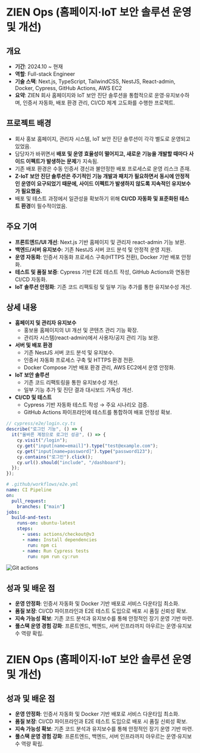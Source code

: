 # ZIEN Ops (홈페이지·IoT 보안 솔루션 운영 및 개선)

## 개요

- **기간**: 2024.10 ~ 현재
- **역할**: Full-stack Engineer
- **기술 스택**: Next.js, TypeScript, TailwindCSS, NestJS, React-admin, Docker, Cypress, GitHub Actions, AWS EC2
- **요약**: ZIEN 회사 홈페이지와 IoT 보안 진단 솔루션을 통합적으로 운영·유지보수하며, 인증서 자동화, 배포 환경 관리, CI/CD 체계 고도화를 수행한 프로젝트.

## 프로젝트 배경

- 회사 홍보 홈페이지, 관리자 시스템, IoT 보안 진단 솔루션이 각각 별도로 운영되고 있었음.
- 담당자가 바뀌면서 **배포 및 운영 효율성이 떨어지고, 새로운 기능을 개발할 때마다 사이드 이펙트가 발생하는 문제**가 지속됨.
- 기존 배포 환경은 수동 인증서 갱신과 불안정한 배포 프로세스로 운영 리스크 존재.
- **Z-IoT 보안 진단 솔루션은 주기적인 기능 개발과 패치가 필요하면서 동시에 안정적인 운영이 요구되었기 때문에, 사이드 이펙트가 발생하지 않도록 지속적인 유지보수가 필요했음.**
- 배포 및 테스트 과정에서 일관성을 확보하기 위해 **CI/CD 자동화 및 표준화된 테스트 환경**이 필수적이었음.

## 주요 기여

- **프론트엔드/UI 개선**: Next.js 기반 홈페이지 및 관리자 react-admin 기능 보완.
- **백엔드/서버 유지보수**: 기존 NestJS 서버 코드 분석 및 안정적 운영 지원.
- **운영 자동화**: 인증서 자동화 프로세스 구축(HTTPS 전환), Docker 기반 배포 안정화.
- **테스트 및 품질 보증**: Cypress 기반 E2E 테스트 작성, GitHub Actions와 연동한 CI/CD 자동화.
- **IoT 솔루션 안정화**: 기존 코드 리팩토링 및 일부 기능 추가를 통한 유지보수성 개선.

## 상세 내용

- **홈페이지 및 관리자 유지보수**
  - 홍보용 홈페이지의 UI 개선 및 콘텐츠 관리 기능 확장.
  - 관리자 시스템(react-admin)에서 사용자/공지 관리 기능 보완.
- **서버 및 배포 환경**
  - 기존 NestJS 서버 코드 분석 및 유지보수.
  - 인증서 자동화 프로세스 구축 및 HTTPS 환경 전환.
  - Docker Compose 기반 배포 환경 관리, AWS EC2에서 운영 안정화.
- **IoT 보안 솔루션**
  - 기존 코드 리팩토링을 통한 유지보수성 개선.
  - 일부 기능 추가 및 진단 결과 대시보드 가독성 개선.
- **CI/CD 및 테스트**
  - Cypress 기반 자동화 테스트 작성 → 주요 시나리오 검증.
  - GitHub Actions 파이프라인에 테스트를 통합하여 배포 안정성 확보.

```ts
// cypress/e2e/login.cy.ts
describe("로그인 기능", () => {
  it("올바른 계정으로 로그인 성공", () => {
    cy.visit("/login");
    cy.get("input[name=email]").type("test@example.com");
    cy.get("input[name=password]").type("password123");
    cy.contains("로그인").click();
    cy.url().should("include", "/dashboard");
  });
});
```

```yaml
# .github/workflows/e2e.yml
name: CI Pipeline
on:
  pull_request:
    branches: ["main"]
jobs:
  build-and-test:
    runs-on: ubuntu-latest
    steps:
      - uses: actions/checkout@v3
      - name: Install dependencies
        run: npm ci
      - name: Run Cypress tests
        run: npm run cy:run
```

![Git actions](/images/zien-ops/action.png)

## 성과 및 배운 점

- **운영 안정화**: 인증서 자동화 및 Docker 기반 배포로 서비스 다운타임 최소화.
- **품질 보장**: CI/CD 파이프라인과 E2E 테스트 도입으로 배포 시 품질 신뢰성 확보.
- **지속 가능성 확보**: 기존 코드 분석과 유지보수를 통해 안정적인 장기 운영 기반 마련.
- **풀스택 운영 경험 강화**: 프론트엔드, 백엔드, 서버 인프라까지 아우르는 운영·유지보수 역량 확립.

# ZIEN Ops (홈페이지·IoT 보안 솔루션 운영 및 개선)

## 성과 및 배운 점

- **운영 안정화**: 인증서 자동화 및 Docker 기반 배포로 서비스 다운타임 최소화.
- **품질 보장**: CI/CD 파이프라인과 E2E 테스트 도입으로 배포 시 품질 신뢰성 확보.
- **지속 가능성 확보**: 기존 코드 분석과 유지보수를 통해 안정적인 장기 운영 기반 마련.
- **풀스택 운영 경험 강화**: 프론트엔드, 백엔드, 서버 인프라까지 아우르는 운영·유지보수 역량 확립.
